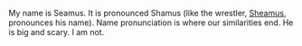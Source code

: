 My name is Seamus.
It is pronounced Shamus (like the wrestler, [Sheamus](https://en.wikipedia.org/wiki/Sheamus), pronounces his name).
Name pronunciation is where our similarities end.  He is big and scary.  I am not.
